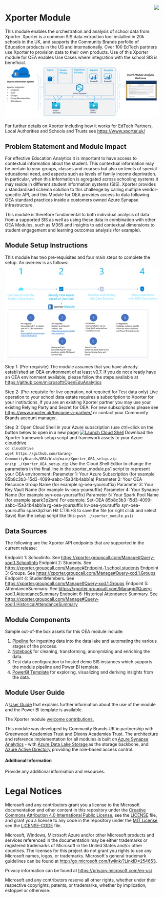 > 
<img align="right" height="100" src="https://github.com/microsoft/OpenEduAnalytics/blob/main/docs/pics/oea-logo-nobg.png">

# Xporter Module
This module enables the orchestration and analysis of school data from Xporter.  Xporter is a common SIS data extraction tool installed in 20k schools in the UK, and supports the Community Brands porfolio of Education products in the US and internationally.  Over 100 EdTech partners use Xporter to provision data to their own products.  Use of this Xporter module for OEA enables Use Cases where integration with the school SIS is beneficial.
![image](https://github.com/Sarang-CommunityBrands/OEA/blob/main/docs/images/Xporter_module_overview_visual.PNG) 

For further details on Xporter including how it works for EdTech Partners, Local Authorities and Schools and Trusts see https://www.xporter.uk/

## Problem Statement and Module Impact
For effective Education Analytics it is important to have access to contextual information about the student.  This contextual information may be pertain to year groups, classes and courses but also on levels of special educational need, and aspects such as levels of family income deprivation.    In particular, when this information is agregated across schooling systems it may reside in different student information systems (SIS).  Xporter provides a standardised schema solution to this challenge by calling multiple vendor-specific API, and this Module for OEA provides access to data following OEA standard practices inside a customers owned Azure Synapse infrastructure.

This module is therefore fundamental to both individual analysis of data from a supported SIS as well as using these data in combination with other OEA Modules, such as M365 and Insights to add contextual dimensions to student engagement and learning outcomes analysis (for example).

## Module Setup Instructions
This module has two pre-requisites and four main steps to complete the setup.  An overiew is as follows:
![image](https://github.com/Sarang-CommunityBrands/OEA/blob/main/docs/images/Xporter_module_setup_instructions.PNG) 

Step 1: (Pre-requisite) The module assumes that you have already established an OEA environment of at least v0.7.  If you do not already have an OEA environment available, please follow the steps available at https://github.com/microsoft/OpenEduAnalytics 

Step 2: (Pre-requisite for live operation, not required for Test data only) Live operation to your school data estate requires a subscription to Xporter for your institutions.  If you are an existing Xporter partner you may use your existing Relying Party and Secret for OEA.  For new subscriptions please see https://www.xporter.uk/become-a-partner/ or contact your Community Brands account manager.

Step 3: Open Cloud Shell in your Azure subscription (use ctrl+click on the button below to open in a new page)
[![Launch Cloud Shell](https://azurecomcdn.azureedge.net/mediahandler/acomblog/media/Default/blog/launchcloudshell.png "Launch Cloud Shell")](https://shell.azure.com/bash)
Download the Xporter framework setup script and framework assets to your Azure clouddrive\
`cd clouddrive`\
`wget https://github.com/Sarang-CommunityBrands/OEA/blob/main/Xporter_OEA_setup.zip`\
`unzip ./Xporter_OEA_setup.zip`
Use the Cloud Shell Editor to change the parameters in the final line in the xporter_module.ps1 script to represent your OEA environment:
    Parameter 1: Your Azure Subscription (for example 85b8c3b3-15d3-4099-aabc-15a34b4abb1a)
    Parameter 2: Your OEA Resource Group Name (for example rg-oea-yoursuffix)
    Parameter 3: Your Key Vault Name (for example kv-oea-yoursuffix)
    Parameter 4: Your Synapse Name (for example syn-oea-yoursuffix)
    Parameter 5: Your Spark Pool Name (for example spark3p2sm)
For example: Set-OEA 85b8c3b3-15d3-4099-aabc-15a34b4abb1a rg-oea-yoursuffix kv-oea-yoursuffix syn-oea-yoursuffix spark3p2sm
Hit CTRL+S to save the file (or right click and select Save)
Run the setup script like this:
`pwsh ./xporter_module.ps1`\

## Data Sources
The following are the Xporter API endpoints that are supported in the current release:

Endpoint 1: Schoolinfo.  See https://xporter.groupcall.com/Manage#Query-xod.1.SchoolInfo
Endpoint 2: Students.  See https://xporter.groupcall.com/Manage#Endpoint-1.school.students
Endpoint 3: Groups.  See https://xporter.groupcall.com/Manage#Query-xod.1.Groups
Endpoint 4: StudentMembers.  See https://xporter.groupcall.com/Manage#Query-xod.1.Groups
Endpoint 5: AttendanceSummary.  See https://xporter.groupcall.com/Manage#Query-xod.1.AttendanceSummary
Endpoint 6: Historical Attendance Summary.  See https://xporter.groupcall.com/Manage#Query-xod.1.HistoricalAttendanceSummary

## Module Components 
Sample out-of-the box assets for this OEA module include: 
1. [Pipeline](https://github.com/Sarang-CommunityBrands/OEA/tree/main/pipeline) for ingesting data into the data lake and automating the various stages of the process.
2. [Notebook](https://github.com/Sarang-CommunityBrands/OEA/tree/main/notebook) for cleaning, transforming, anonymizing and enriching the data.
3. Test data configuration to hosted demo SIS instances which supports the module pipeline and Power BI template. 
4. [PowerBI Template](https://github.com/Sarang-CommunityBrands/OEA/tree/main/powerbi) for exploring, visualizing and deriving insights from the data.

## Module User Guide
A [User Guide](https://github.com/Sarang-CommunityBrands/OEA/tree/main/docs/xporterOEAmoduleuserguide.pdf) that explains further information about the use of the module and the Power BI template is available.


The Xporter module [welcome contributions.](https://github.com/microsoft/OpenEduAnalytics/blob/main/docs/license/CONTRIBUTING.md) 

This module was developed by Community Brands UK in partnership with Greenwood Academies Trust and Dixons Academies Trust. The architecture and reference implementation for all modules is built on [Azure Synapse Analytics](https://azure.microsoft.com/en-us/services/synapse-analytics/) - with [Azure Data Lake Storage](https://docs.microsoft.com/en-us/azure/storage/blobs/data-lake-storage-introduction) as the storage backbone,  and [Azure Active Directory](https://azure.microsoft.com/en-us/services/active-directory/) providing the role-based access control.

#### Additional Information
Provide any additional information and resources.

# Legal Notices

Microsoft and any contributors grant you a license to the Microsoft documentation and other content
in this repository under the [Creative Commons Attribution 4.0 International Public License](https://creativecommons.org/licenses/by/4.0/legalcode),
see the [LICENSE](https://github.com/microsoft/OpenEduAnalytics/blob/main/docs/license/LICENSE) file, and grant you a license to any code in the repository under the [MIT License](https://opensource.org/licenses/MIT), see the
[LICENSE-CODE](https://github.com/microsoft/OpenEduAnalytics/blob/main/docs/license/LICENSE-CODE) file.

Microsoft, Windows, Microsoft Azure and/or other Microsoft products and services referenced in the documentation
may be either trademarks or registered trademarks of Microsoft in the United States and/or other countries.
The licenses for this project do not grant you rights to use any Microsoft names, logos, or trademarks.
Microsoft's general trademark guidelines can be found at http://go.microsoft.com/fwlink/?LinkID=254653.

Privacy information can be found at https://privacy.microsoft.com/en-us/

Microsoft and any contributors reserve all other rights, whether under their respective copyrights, patents,
or trademarks, whether by implication, estoppel or otherwise.